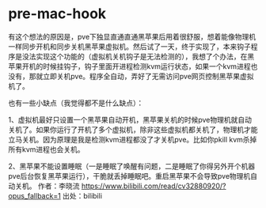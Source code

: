# pre-mac-hook

有这个想法的原因是，pve下独显直通直通黑苹果后用着很舒服，想着能像物理机一样同步开机和同步关机黑苹果虚拟机。然后试了一天，终于实现了，本来钩子程序是没法实现这个功能的（虚拟机关机钩子是无法检测的），我想了个办法，在黑苹果开机的时候挂钩子，钩子里面开进程检测kvm运行状态，如果一个kvm进程也没有，那就立即关机pve。程序全自动，弄好了无需访问pve网页控制黑苹果虚拟机了。

也有一些小缺点（我觉得都不是什么缺点）：

1、虚拟机最好只设置一个黑苹果自动开机，黑苹果关机的时候pve物理机就自动关机了。如果你运行了开机了多个虚拟机，除非这些虚拟机都关机了，物理机才能立马关机。因为原理是我是检测kvm进程都没了才关机pve。比如你pkill kvm杀掉所有kvm进程也会关机。

2、黑苹果不能设置睡眠（一是睡眠了唤醒有问题，二是睡眠了你得另外开个机器pve后台恢复黑苹果运行），干脆就丢掉睡眠吧。重启黑苹果不会导致pve物理机自动关机。 作者：李晓流 https://www.bilibili.com/read/cv32880920/?opus_fallback=1 出处：bilibili
